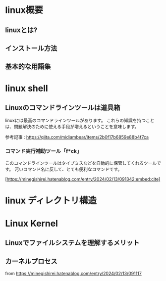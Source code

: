 




# linux概要

## linuxとは?


## インストール方法


## 基本的な用語集





# linux shell


## Linuxのコマンドラインツールは道具箱

linuxには最高のコマンドラインツールがあります。
これらの知識を持つことは、問題解決のために使える手段が増えるということを意味します。

参考記事 : https://qiita.com/midiambear/items/2b0f17b6859e88b4f7ca


### コマンド実行補助ツール「f*ck」

このコマンドラインツールはタイプミスなどを自動的に保管してくれるツールです。
汚いコマンド名に反して、とても便利なコマンドです。


[https://minegishirei.hatenablog.com/entry/2024/02/13/091342:embed:cite]



# linux ディレクトリ構造









# Linux Kernel 



## Linuxでファイルシステムを理解するメリット


## カーネルプロセス














from https://minegishirei.hatenablog.com/entry/2024/02/13/091117